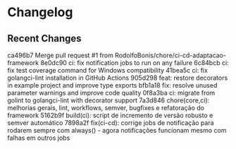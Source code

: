 # Changelog

## Recent Changes

ca496b7 Merge pull request #1 from RodolfoBonis/chore/ci-cd-adaptacao-framework
8e0dc90 ci: fix notification jobs to run on any failure
6c84bcb ci: fix test coverage command for Windows compatibility
41bea5c ci: fix golangci-lint installation in GitHub Actions
905d298 feat: restore decorators in example project and improve type exports
bfb1a18 fix: resolve unused parameter warnings and improve code quality
0f8a3ba ci: migrate from golint to golangci-lint with decorator support
7a3d846 chore(core,ci): melhorias gerais, lint, workflows, semver, bugfixes e refatoração do framework
5162b9f build(ci): script de incremento de versão robusto e semver automático
7898a2f fix(ci-cd): corrige jobs de notificação para rodarem sempre com always() - agora notificações funcionam mesmo com falhas em outros jobs
